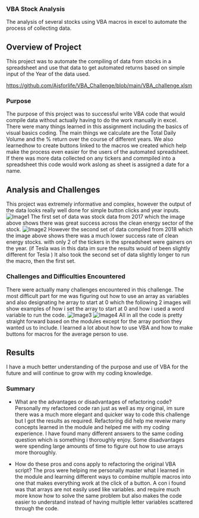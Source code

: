 
### VBA Stock Analysis
The analysis of several stocks using VBA macros in excel to automate the process of collecting data.


## Overview of Project
This project was to automate the compiling of data from stocks in a spreadsheet and use that data to get automated returns based on simple input of the Year of the data used.

https://github.com/Ajsforlife/VBA_Challenge/blob/main/VBA_challenge.xlsm

### Purpose
The purpose of this project was to successful write VBA code that would compile data without actually having to do the work manually in excel. There were many things learned in this assignment including the basics of visual basics coding. The main things we calculate are the Total Daily Volume and the % return over the course of different years. We also learnedhow to create buttons linked to the macros we created which help make the process even easier for the users of the automated spreadsheet. If there was more data collected on any tickers and commpiled into a spreadsheet this code would work aslong as sheet is assigned a date for a name.

## Analysis and Challenges
This project was extremely informative and complex, however the output of the data looks really well done for simple button clicks and year inputs. 
![Image1](https://github.com/Ajsforlife/VBA_Challenge/blob/main/Resources/2017%20data%20vba.png)
The first set of data was stock data from 2017 which the image above shows there was great success across the clean energy sector of the stock.
![Image2](https://github.com/Ajsforlife/VBA_Challenge/blob/main/Resources/2018%20data%20vba.png)
However the second set of data compiled from 2018 which the image above shows there was a much lower success rate of clean energy stocks. with only 2 of the tickers in the spreadsheet were gainers on the year. (if Tesla was in this data im sure the results would of been slightly different for Tesla ) It also took the second set of data slightly longer to run the macro, then the first set.

### Challenges and Difficulties Encountered
There were actually many challenges encountered in this challenge. The most difficult part for me was figuring out how to use an array as variables and also designating he array to start at 0 which the following 2 images will show examples of how i set the array to start at 0 and how i used a word variable to run the code.
![Image3](https://github.com/Ajsforlife/VBA_Challenge/blob/main/Resources/array_beginner.png)
![Image4](https://github.com/Ajsforlife/VBA_Challenge/blob/main/Resources/array%20beginner2.png)
All in all the code is pretty straight forward based on the modules except for the array portion they wanted us to include. I learned a lot about how to use VBA and how to make buttons for macros for the average person to use. 

## Results
I have a much better understanding of the purpose and use of VBA for the future and will continue to grow with my coding knowledge.
### Summary

-  What are the advantages or disadvantages of refactoring code?
Personally my refactored code ran just as well as my original, im sure there was a much more elegant and quicker way to code this challenge but I got the results as required. Refactoring did help me reveiw many concepts learned in the module and helped me with my coding experience.
I have found many different answers to the same coding question which is something i thoroughly enjoy. Some disadvantages were spending large amounts of time to figure out how to use arrays more thoroughly.

- How do these pros and cons apply to refactoring the original VBA script?
The pros were helping me personally master what I learned in the module and learning different ways to combine multiple macros into one that makes everything work at the click of a button. A con i found was that arrays are not easily used like variables. and require much more know how to solve the same problem but also makes the code easier to understand instead of having multiple letter variables scattered through the code.
